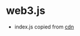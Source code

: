 # web3.js
* index.js copied from [cdn](https://unpkg.com/@solana/web3.js@1.31.0/lib/index.iife.min.js)
